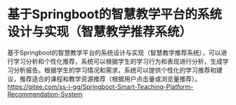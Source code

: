 # 基于Springboot的智慧教学平台的系统设计与实现（智慧教学推荐系统）
基于Springboot的智慧教学平台的系统设计与实现（智慧教学推荐系统），可以进行学习分析和个性化推荐，系统可以根据学生的学习行为和表现进行分析，生成学习分析报告。根据学生的学习情况和需求，系统可以提供个性化的学习推荐和建议，推荐适合的课程和教学资源推荐（根据用户点击量或浏览量推荐）。
https://gitee.com/ss-i-gg/Springboot-Smart-Teaching-Platform-Recommendation-System
